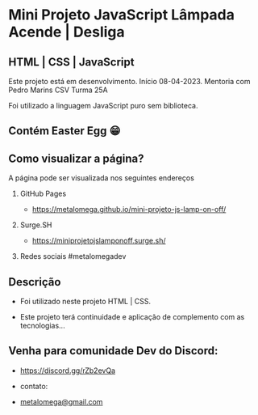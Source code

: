 # Mini Projeto JavaScript Lâmpada Acende | Desliga
## HTML | CSS | JavaScript

Este projeto está em desenvolvimento. Início 08-04-2023. Mentoria com Pedro Marins CSV Turma 25A

Foi utilizado a linguagem JavaScript puro sem biblioteca.

## Contém Easter Egg :grin:

## Como visualizar a página?

A página pode ser visualizada nos seguintes endereços

1) GitHub Pages
    * https://metalomega.github.io/mini-projeto-js-lamp-on-off/
    
2) Surge.SH
    * https://miniprojetojslamponoff.surge.sh/
    
3) Redes sociais #metalomegadev

## Descrição

* Foi utilizado neste projeto HTML | CSS.

* Este projeto terá continuidade e aplicação de complemento com as tecnologias...


## Venha para comunidade Dev do Discord:

* https://discord.gg/rZb2evQa

* contato:
* metalomega@gmail.com
